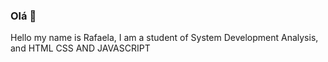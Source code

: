 ### Olá  👋
Hello my name is Rafaela, I am a student of System Development Analysis, and HTML CSS AND JAVASCRIPT

<!--
**RafaelaMotta/RafaelaMotta** is a ✨ _special_ ✨ repository because its `README.md` (this file) appears on your GitHub profile.

Here are some ideas to get you started:

- 🔭 Olá meu nome é Rafaela
- ✔I am currently learning HTML, CSS and JAVASCRIPT
- ✎ My social networks are: www.linkedin.com/in/rafaela-motta-a7b9b51bb 
- ✉ email: rafaelamotta2016@gmail.com
- 💻 ⌛ Front End Developer 
- 💬 Ask me about ...
-
